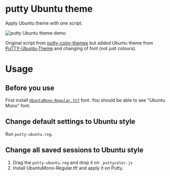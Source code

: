 # putty Ubuntu theme
Apply Ubuntu theme with one script.

![putty Ubuntu theme demo](https://user-images.githubusercontent.com/12980409/139436785-28d1ef26-c72c-4fca-bb82-3bea425f8ab7.png)

Original script from [putty-color-themes](https://github.com/AlexAkulov/putty-color-themes) but added Ubuntu theme from [PuTTY-Ubuntu-Theme](https://github.com/wlvchandler/PuTTY-Ubuntu-Theme) and changing of font (not just colours).


# Usage
## Before you use
First install [`UbuntuMono-Regular.ttf`](https://fonts.google.com/specimen/Ubuntu+Mono) font. You should be able to see "Ubuntu Mono" font.

## Change default settings to Ubuntu style
Run `putty-ubuntu.reg`.

## Change all saved sessions to Ubuntu style
1. Drag the `putty-ubuntu.reg` and drop it on `_puttycolor.js`
2. Install UbuntuMono-Regular.ttf and apply it on Putty.

